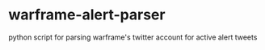warframe-alert-parser
=====================

python script for parsing warframe's twitter account for active alert tweets
